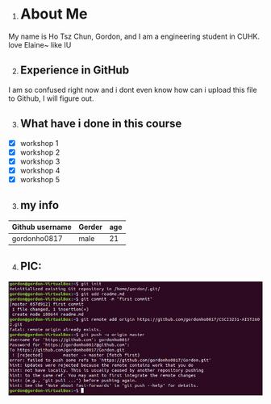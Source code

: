 1. # About Me
My name is Ho Tsz Chun, Gordon, and I am a engineering student in CUHK.
love Elaine~ like IU

2. ## Experience in GitHub
I am so confused right now and i dont even know how can i upload this file to Github, I will figure out.

3. ## What have i done in this course
- [x] workshop 1
- [x] workshop 2
- [x] workshop 3
- [X] workshop 4
- [X] workshop 5

3. ## my info
Github username | Gerder | age
--- | --- | ---
gordonho0817 | male | 21
4. ## PIC:
![alt text](https://github.com/gordonho0817/CSCI3251-AIST2602/blob/master/forget.png)
